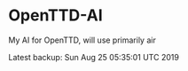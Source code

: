 # OpenTTD-AI
My AI for OpenTTD, will use primarily air

Latest backup: Sun Aug 25 05:35:01 UTC 2019
